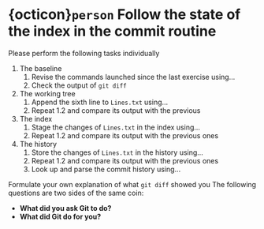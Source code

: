 
# {octicon}`person` Follow the state of the index in the commit routine
Please perform the following tasks individually

1. The baseline
    1. Revise the commands launched since the last exercise using...
    1. Check the output of `git diff`
2. The working tree
    1. Append the sixth line to `Lines.txt` using...
    1. Repeat 1.2 and compare its output with the previous
3. The index
    1. Stage the changes of `Lines.txt` in the index using...
    1. Repeat 1.2 and compare its output with the previous ones
4. The history
    1. Store the changes of `Lines.txt` in the history using...
    1. Repeat 1.2 and compare its output with the previous ones
    1. Look up and parse the commit history using...

Formulate your own explanation of what `git diff` showed you
The following questions are two sides of the same coin:
* **What did you ask Git to do?**
* **What did Git do for you?**
